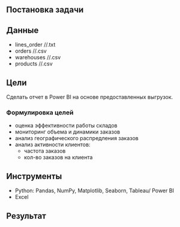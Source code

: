 ## Постановка задачи
> 

## Данные
 + lines_order //.txt
 + orders //.csv
 + warehouses //.csv
 + products //.csv
 
##  Цели
Сделать отчет в Power BI на основе предоставленных выгрузок.

### Формулировка целей
 + оценка эффективности работы складов
 + мониторинг объема и динамики заказов
 + анализ географического распредления заказов
 + анализ активности клиентов:
   + частота заказов
   + кол-во заказов на клиента 
  

## Инструменты
+ Python: Pandas, NumPy, Matplotlib, Seaborn, Tableau/ Power BI
+ Excel



## Результат
